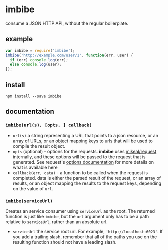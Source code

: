 # imbibe

consume a JSON HTTP API, without the regular boilerplate.

## example

```javascript
var imbibe = require('imbibe');
imbibe('http://example.com/user/1', function(err, user) {
  if (err) console.log(err);
  else console.log(user);
});
```

## install

```
npm install --save imbibe
```

## documentation

### `imbibe(url(s), [opts, ] callback)`

* `url(s)` a string representing a URL that points to a json resource, or an
  array of URLs, or an object mapping keys to urls that will be used to compile
  the result object.
* `opts` (optional) - options for the requests. **imbibe** uses
  [mikeal/request](https://github.com/mikeal/request) internally, and these 
  options will be passed to the request that is generated. See request's
  [options documentation](https://github.com/mikeal/request#requestoptions-callback)
  for more details on what is available here
* `callback(err, data)` - a function to be called when the request is completed.
  data is either the parsed result of the request, or an array of results, or an
  object mapping the results to the request keys, depending on the value of
  `url`.

### `imbibe(serviceUrl)`

Creates an service consumer using `serviceUrl` as the root. The returned function
is just like `imbibe`, but the `url` argument only has to be a path relative to
`serviceUrl`, rather than an absolute url.

* `serviceUrl` the service root url. For example, `'http://localhost:6023'`. If
  you add a trailing slash, remember that all of the paths you use on the
  resulting function should not have a leading slash.
